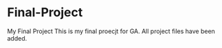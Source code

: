 # Final-Project
My Final Project 
This is my final proecjt for  GA. All project files have been added.  
